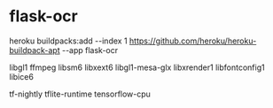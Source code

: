 # flask-ocr

heroku buildpacks:add --index 1 https://github.com/heroku/heroku-buildpack-apt --app flask-ocr

libgl1
ffmpeg
libsm6
libxext6
libgl1-mesa-glx
libxrender1
libfontconfig1
libice6

tf-nightly
tflite-runtime
tensorflow-cpu
